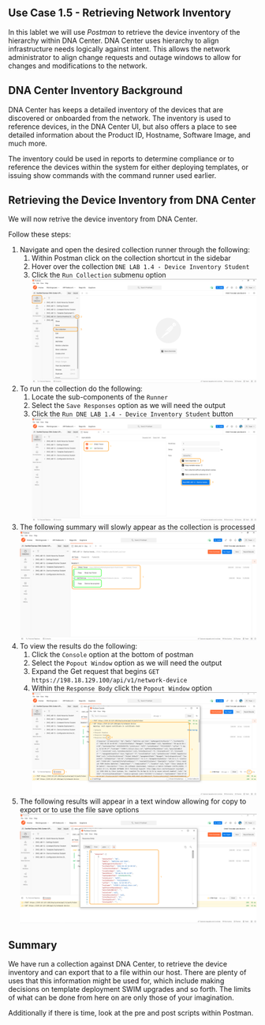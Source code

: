 ## Use Case 1.5 - Retrieving Network Inventory
In this lablet we will use *Postman* to retrieve the device inventory of the hierarchy within DNA Center. DNA Center uses hierarchy to align infrastructure needs logically against intent. This allows the network administrator to align change requests and outage windows to allow for changes and modifications to the network.

## DNA Center Inventory Background
DNA Center has keeps a detailed inventory of the devices that are discovered or onboarded from the network. The inventory is used to reference devices, in the DNA Center UI, but also offers a place to see detailed information about the Product ID, Hostname, Software Image, and much more.

The inventory could be used in reports to determine compliance or to reference the devices within the system for either deploying templates, or issuing show commands with the command runner used earlier.

## Retrieving the Device Inventory from DNA Center 
We will now retrive the device inventory from DNA Center.

Follow these steps:

1. Navigate and open the desired collection runner through the following:
   1. Within Postman click on the collection shortcut in the sidebar
   2. Hover over the collection `DNE LAB 1.4 - Device Inventory Student`
   3. Click the `Run Collection` submenu option
      ![json](./assets/Postman-Collection-DeviceInventory.png?raw=true "Import JSON")
2. To run the collection do the following:
   1. Locate the sub-components of the `Runner`
   2. Select the `Save Responses` option as we will need the output
   3. Click  the `Run DNE LAB 1.4 - Device Inventory Student` button
      ![json](./assets/Postman-Collection-DeviceInventory-Runner.png?raw=true "Import JSON")
3. The following summary will slowly appear as the collection is processed
   ![json](./assets/Postman-Collection-DeviceInventory-Summary.png?raw=true "Import JSON")
4. To view the results do the following:
   1. Click the `Console` option at the bottom of postman
   2. Select the `Popout Window` option as we will need the output
   3. Expand the Get request that begins `GET https://198.18.129.100/api/v1/network-device` 
   4. Within the `Response Body` click the `Popout Window` option
      ![json](./assets/Postman-Collection-DeviceInventory-Console.png?raw=true "Import JSON")
5. The following results will appear in a text window allowing for copy to export or to use the file save options
   ![json](./assets/Postman-Collection-DeviceInventory-Export.png?raw=true "Import JSON")


## Summary
We have run a collection against DNA Center, to retrieve the device inventory and can export that to a file within our host. There are plenty of uses that this information might be used for, which include making decisions on template deployment SWIM upgrades and so forth. The limits of what can be done from here on are only those of your imagination.

Additionally if there is time, look at the pre and post scripts within Postman.
